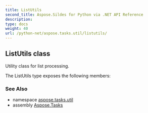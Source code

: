```yaml
---
title: ListUtils
second_title: Aspose.Sildes for Python via .NET API Reference
description: 
type: docs
weight: 40
url: /python-net/aspose.tasks.util/listutils/
---
```


## ListUtils class

Utility class for list processing.

The ListUtils type exposes the following members:

### See Also

* namespace [aspose.tasks.util](/python-net/aspose.tasks.util/)
* assembly [Aspose.Tasks](/tasks/python-net/)

